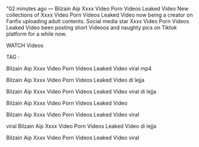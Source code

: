 "02 minutes ago — Bilzain Aip Xxxx Video Porn Videos Leaked Video New collections of Xxxx Video Porn Videos Leaked Video now being a creator on Fanfix uploading adult contents. Social media star Xxxx Video Porn Videos Leaked Video been posting short Videoos and naughty pics on Tiktok platform for a while now.

WATCH Videos

TAG :

Bilzain Aip Xxxx Video Porn Videos Leaked Video viral mp4

Bilzain Aip Xxxx Video Porn Videos Leaked Video di lejja

Bilzain Aip Xxxx Video Porn Videos Leaked Video viral di lejja

Bilzain Aip Xxxx Video Porn Videos Leaked Video

Bilzain Aip Xxxx Video Porn Videos Leaked Video viral

viral Bilzain Aip Xxxx Video Porn Videos Leaked Video di lejja

Bilzain Aip Xxxx Video Porn Videos Leaked Video viral


